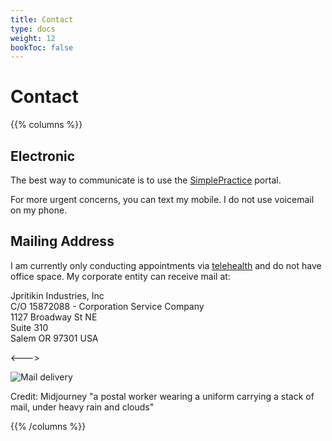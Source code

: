 ```yaml
---
title: Contact
type: docs
weight: 12
bookToc: false
---
```


# Contact

{{% columns %}}

## Electronic

The best way to communicate is to use the [SimplePractice](https://joshua-pritikin.clientsecure.me/sign-in) portal.

For more urgent concerns, you can text my mobile. I do not use voicemail on my phone.

## Mailing Address

I am currently only conducting appointments via [telehealth](/#location) and do not have office space. My corporate entity can receive mail at:

Jpritikin Industries, Inc  
C/O 15872088 - Corporation Service Company  
1127 Broadway St NE  
Suite 310  
Salem OR 97301 USA

<--->

![Mail delivery](mail-delivery.webp)

Credit: Midjourney "a postal worker wearing a uniform carrying a stack of mail, under heavy rain and clouds"

{{% /columns %}}
